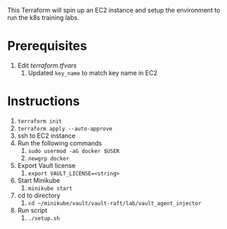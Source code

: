 This Terraform will spin up an EC2 instance and setup the environment to run the k8s training labs.

# Prerequisites

1. Edit *terraform.tfvars*
   1. Updated `key_name` to match key name in EC2

# Instructions

1. `terraform init`
2. `terraform apply --auto-approve`
3. ssh to EC2 instance
4. Run the following commands 
   1. `sudo usermod -aG docker $USER`
   2. `newgrp docker`
5. Export Vault license
   1. `export VAULT_LICENSE=<string>`
6. Start Minikube 
   1. `minikube start`
7. cd to directory
   1. `cd ~/minikube/vault/vault-raft/lab/vault_agent_injector`
8. Run script
   1. `./setup.sh`